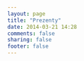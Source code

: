 ```yaml
---
layout: page
title: "Prezenty"
date: 2014-03-21 14:28
comments: false
sharing: false
footer: false
---
```


